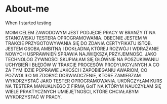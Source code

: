 # About-me
When I started testing

MOIM CELEM ZAWODOWYM JEST PODJĘCIE PRACY W BRANŻY IT NA STANOWISKU  TESTERA OPROGRAMOWANIA.
OBECNIE JESTEM W TRAKCIE PRZYGOTOWYWANIA  SIĘ DO ZDANIA CERTYFIKATU ISTQB. 
JESTEM OSOBĄ AMBITNĄ I DOKŁADNĄ KTÓREJ ROZWÓJ I WDRAŻANIE NOWYCH  USPRAWNIEŃ SPRAWIA NAJWIĘKSZĄ PRZYJEMNOŚĆ. 
JAKO TECHNOLOG ŻYWNOŚCI SKUPIAŁAM SIĘ GŁÓWNIE NA POSZUKIWANIU UCHYBIEŃ I BŁĘDÓW W TRAKCIE PROCESÓW PRODYUKCYJNYCH A CO ZA TYM IDZIE  POPRAWIE JAKOŚCI I ZAPOBIEGANIU AWARIOM, CO POZWOLIŁO MI ZDOBYĆ  DOŚWIADCZENIE, KTÓRE ZAMIERZAM WYKORZYSTAĆ JAKO TESTER  OPROGRAMOWANIA. 
UKOŃCZYŁAM KURS NA TESTERA MANUALNEGO Z FIRMĄ GoIT NA KTÓRYM NAUCZYŁAM SIĘ WIELE PRAKTYCZNYCH UMIEJĘTNOŚCI, KTÓRE CHCIAŁABYM WYKORZYSTAĆ W PRACY.

